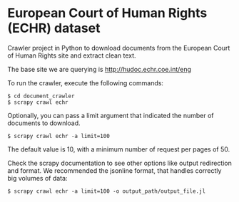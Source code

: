 # European Court of Human Rights (ECHR) dataset

Crawler project in Python to download documents from the European Court of Human Rights site and extract clean text.

The base site we are querying is http://hudoc.echr.coe.int/eng


To run the crawler, execute the following commands:
```
$ cd document_crawler
$ scrapy crawl echr
```

Optionally, you can pass a limit argument that indicated the number of documents to download.
```
$ scrapy crawl echr -a limit=100
```
The default value is 10, with a minimum number of request per pages of 50.

Check the scrapy documentation to see other options like output redirection and format. We recommended the jsonline format, that handles correctly big
volumes of data:
```
$ scrapy crawl echr -a limit=100 -o output_path/output_file.jl
```
